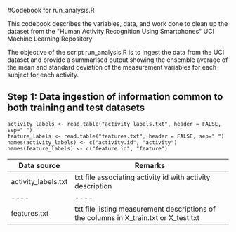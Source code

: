 #Codebook for run_analysis.R

This codebook describes the variables, data, and work done to clean up the
dataset from the "Human Activity Recognition Using Smartphones" UCI Machine
Learning Repository

The objective of the script run_analysis.R is to ingest the data from the
UCI dataset and provide a summarised output showing the ensemble average
of the mean and standard deviation of the measurement variables for each
subject for each activity.

## Step 1: Data ingestion of information common to both training and test datasets

```
activity_labels <- read.table("activity_labels.txt", header = FALSE, sep=" ")
feature_labels <- read.table("features.txt", header = FALSE, sep=" ")
names(activity_labels) <- c("activity.id", "activity")
names(feature_labels) <- c("feature.id", "feature")
```

Data source           | Remarks
----                  | ----
activity_labels.txt   | txt file associating activity id with activity description
----                  | ----
features.txt          | txt file listing measurement descriptions of the columns in X_train.txt or X_test.txt

 
